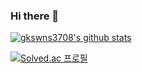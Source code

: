 ### Hi there 👋

<!--
**gkswns3708/gkswns3708** is a ✨ _special_ ✨ repository because its `README.md` (this file) appears on your GitHub profile.

Here are some ideas to get you started:

- 🔭 I’m currently working on ...
- 🌱 I’m currently learning ...
- 👯 I’m looking to collaborate on ...
- 🤔 I’m looking for help with ...
- 💬 Ask me about ...
- 📫 How to reach me: ...
- 😄 Pronouns: ...
- ⚡ Fun fact: ...
-->

[![gkswns3708's github stats](https://github-readme-stats.vercel.app/api?username=gkswns3708)](https://github.com/gkswns3708/github-readme-stats)

[![Solved.ac
프로필](http://mazassumnida.wtf/api/generate_badge?boj=https://www.acmicpc.net/user/gkswns3708)](https://solved.ac/gkswns3708)
